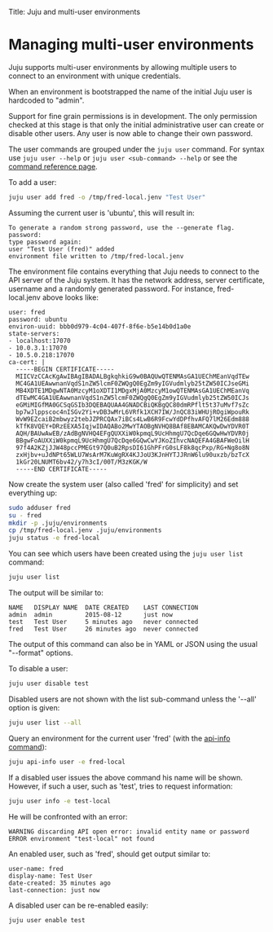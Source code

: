 Title: Juju and multi-user environments


# Managing multi-user environments

Juju supports multi-user environments by allowing multiple users to connect to
an environment with unique credentials.

When an environment is bootstrapped the name of the initial Juju user is
hardcoded to "admin".

Support for fine grain permissions is in development. The only permission
checked at this stage is that only the initial administrative user can create
or disable other users. Any user is now able to change their own password.

The user commands are grouped under the `juju user` command. For syntax use
`juju user --help` or `juju user <sub-command> --help` or see the
[command reference page](../commands.html#user).

To add a user:

```bash
juju user add fred -o /tmp/fred-local.jenv "Test User"
```

Assuming the current user is 'ubuntu', this will result in:

```no-highlight
To generate a random strong password, use the --generate flag.
password:
type password again:
user "Test User (fred)" added
environment file written to /tmp/fred-local.jenv
```

The environment file contains everything that Juju needs to connect to the API
server of the Juju system. It has the network address, server certificate,
username and a randomly generated password. For instance, fred-local.jenv
above looks like:

```no-highlight
user: fred
password: ubuntu
environ-uuid: bbb0d979-4c04-407f-8f6e-b5e14b0d1a0e
state-servers:
- localhost:17070
- 10.0.3.1:17070
- 10.5.0.218:17070
ca-cert: |
  -----BEGIN CERTIFICATE-----
  MIICVzCCAcKgAwIBAgIBADALBgkqhkiG9w0BAQUwQTENMAsGA1UEChMEanVqdTEw
  MC4GA1UEAwwnanVqdS1nZW5lcmF0ZWQgQ0EgZm9yIGVudmlyb25tZW50ICJseGMi
  MB4XDTE1MDgwNTA0MzcyM1oXDTI1MDgxMjA0MzcyM1owQTENMAsGA1UEChMEanVq
  dTEwMC4GA1UEAwwnanVqdS1nZW5lcmF0ZWQgQ0EgZm9yIGVudmlyb25tZW50ICJs
  eGMiMIGfMA0GCSqGSIb3DQEBAQUAA4GNADCBiQKBgQC80dmRPflt5t37uMvf7sZc
  bp7wJlppscoc4nISGv2Yi+vDB3wMrL6VRfk1XCH7IW/JnQC83iWHUjROgiWpouRk
  WvW9EZcaiB2mbwyz2tebJZPRCQAx7iBCs4LwB6R9FcwYdDPfhvAFQ7lM26Edm888
  kTfK8VQEY+DRzEEXA5IqjwIDAQABo2MwYTAOBgNVHQ8BAf8EBAMCAKQwDwYDVR0T
  AQH/BAUwAwEB/zAdBgNVHQ4EFgQUXXiW0kpmqL9UcHhmgU7QcDqe6GQwHwYDVR0j
  BBgwFoAUXXiW0kpmqL9UcHhmgU7QcDqe6GQwCwYJKoZIhvcNAQEFA4GBAFWeOilH
  97f4A2KZjJJW48pccPMEGt97Q0uB2RpsDI61GhPFrG0sLF8k8qcPxp/RG+Ng8o8N
  zxHjbv+uJdNPt65WLU7WsArM7KuWgRX4KJJoU3KJnHYTJJRnW6lu90uxzb/bzTcX
  1kGr20LNUMT6bv42/y7h3cI/00T/M3zKGK/W
  -----END CERTIFICATE-----
```

Now create the system user (also called 'fred' for simplicity) and set
everything up:

```bash
sudo adduser fred
su - fred
mkdir -p .juju/environments
cp /tmp/fred-local.jenv .juju/environments
juju status -e fred-local
```

You can see which users have been created using the `juju user list`
command:

```bash
juju user list
```

The output will be similar to:

```no-highlight
NAME   DISPLAY NAME  DATE CREATED    LAST CONNECTION
admin  admin         2015-08-12      just now
test   Test User     5 minutes ago   never connected
fred   Test User     26 minutes ago  never connected
```

The output of this command can also be in YAML or JSON using the usual
"--format" options.

To disable a user:

```bash
juju user disable test
```

Disabled users are not shown with the list sub-command unless the '--all'
option is given:

```bash
juju user list --all
```

Query an environment for the current user 'fred' (with the
[api-info command](../juju-misc.html#inspect-api-connection-settings)):

```bash
juju api-info user -e fred-local
```

If a disabled user issues the above command his name will be shown. However, if
such a user, such as 'test', tries to request information:

```bash
juju user info -e test-local
```

He will be confronted with an error:

```no-highlight
WARNING discarding API open error: invalid entity name or password
ERROR environment "test-local" not found
```

An enabled user, such as 'fred', should get output similar to:

```no-highlight
user-name: fred
display-name: Test User
date-created: 35 minutes ago
last-connection: just now
```

A disabled user can be re-enabled easily:

```bash
juju user enable test
```
